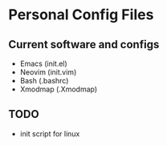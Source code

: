 # Personal Config Files 

## Current software and configs
- Emacs (init.el)
- Neovim (init.vim)
- Bash (.bashrc)
- Xmodmap (.Xmodmap)

## TODO
- init script for linux
